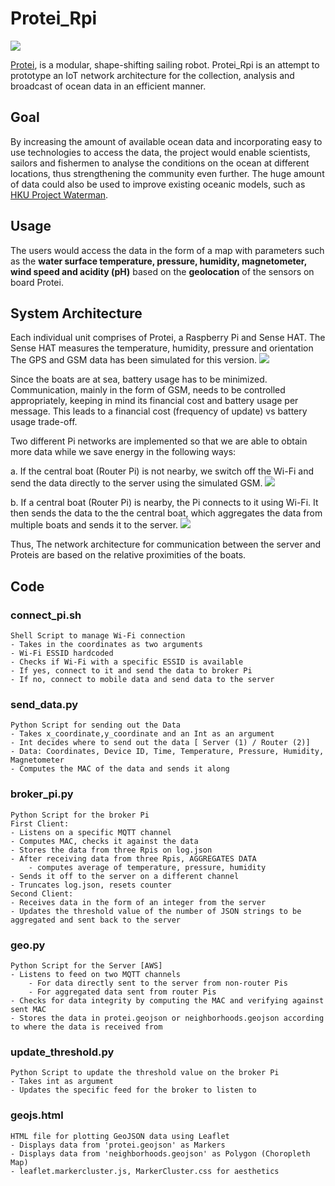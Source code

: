 # Protei_Rpi

![](https://c1.staticflickr.com/3/2822/34294204205_b1a6fc9184_b.jpg)

[Protei](scoutbots.com), is a modular, shape-shifting sailing robot. Protei_Rpi is an attempt to prototype an IoT network architecture for the collection, analysis and broadcast of ocean data in an efficient manner.

## Goal 

By increasing the amount of available ocean data and incorporating easy to use technologies to access the data, the project would enable scientists, sailors and fishermen to analyse the conditions on the ocean at different locations, thus strengthening the community even further. The huge amount of data could also be used to improve existing oceanic models, such as [HKU Project Waterman](http://www.waterman.hku.hk/).

## Usage

The users would access the data in the form of a map with parameters such as the **water surface temperature, pressure, humidity, magnetometer, wind speed and acidity (pH)** based on the **geolocation** of the sensors on board Protei.

## System Architecture

Each individual unit comprises of Protei, a Raspberry Pi and Sense HAT. The Sense HAT measures the temperature, humidity, pressure and orientation The GPS and GSM data has been simulated for this version.
![](https://c1.staticflickr.com/5/4158/34253978676_6f72a60dfc_b.jpg) 

Since the boats are at sea, battery usage has to be minimized. Communication, mainly in the form of GSM, needs to be controlled appropriately, keeping in mind its financial cost and battery usage per message. This leads to a financial cost (frequency of update) vs battery usage trade-off.

Two different Pi networks are implemented so that we are able to obtain more data while we save energy in the following ways:

a. If the central boat (Router Pi) is not nearby, we switch off the Wi-Fi and send the data directly to the server using the simulated GSM.
![](https://c1.staticflickr.com/5/4175/33452619374_47e23333da_b.jpg)

b. If a central boat (Router Pi) is nearby, the Pi connects to it using Wi-Fi. It then sends the data to the the central boat, which aggregates the data from multiple boats and sends it to the server.
![](https://c1.staticflickr.com/3/2846/33452617874_d067a5c853_b.jpg)

Thus, The network architecture for communication between the server and Proteis are based on the relative proximities of the boats.


## Code

### connect_pi.sh 
    Shell Script to manage Wi-Fi connection
    - Takes in the coordinates as two arguments 
    - Wi-Fi ESSID hardcoded
    - Checks if Wi-Fi with a specific ESSID is available
    - If yes, connect to it and send the data to broker Pi
    - If no, connect to mobile data and send data to the server

### send_data.py
    Python Script for sending out the Data
    - Takes x_coordinate,y_coordinate and an Int as an argument
    - Int decides where to send out the data [ Server (1) / Router (2)]
    - Data: Coordinates, Device ID, Time, Temperature, Pressure, Humidity, Magnetometer
    - Computes the MAC of the data and sends it along

### broker_pi.py
    Python Script for the broker Pi
    First Client:
    - Listens on a specific MQTT channel
    - Computes MAC, checks it against the data
    - Stores the data from three Rpis on log.json
    - After receiving data from three Rpis, AGGREGATES DATA
        - computes average of temperature, pressure, humidity
    - Sends it off to the server on a different channel
    - Truncates log.json, resets counter
    Second Client:
    - Receives data in the form of an integer from the server
    - Updates the threshold value of the number of JSON strings to be aggregated and sent back to the server

### geo.py
    Python Script for the Server [AWS]
    - Listens to feed on two MQTT channels
        - For data directly sent to the server from non-router Pis
        - For aggregated data sent from router Pis
    - Checks for data integrity by computing the MAC and verifying against sent MAC
    - Stores the data in protei.geojson or neighborhoods.geojson according to where the data is received from

### update_threshold.py
    Python Script to update the threshold value on the broker Pi
    - Takes int as argument
    - Updates the specific feed for the broker to listen to

### geojs.html
    HTML file for plotting GeoJSON data using Leaflet
    - Displays data from 'protei.geojson' as Markers
    - Displays data from 'neighborhoods.geojson' as Polygon (Choropleth Map)
    - leaflet.markercluster.js, MarkerCluster.css for aesthetics



